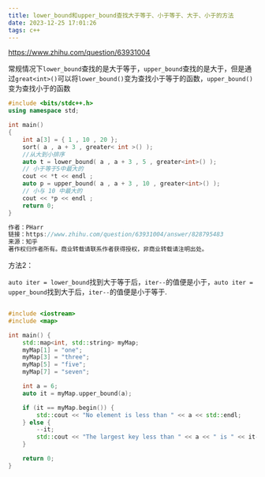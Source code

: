 ```yaml
---
title: lower_bound和upper_bound查找大于等于、小于等于、大于、小于的方法
date: 2023-12-25 17:01:26
tags: c++
---
```


https://www.zhihu.com/question/63931004

常规情况下`lower_bound`查找的是大于等于，`upper_bound`查找的是大于，但是通过`great<int>()`可以将`lower_bound()`变为查找小于等于的函数，`upper_bound()`变为查找小于的函数
```cpp
#include <bits/stdc++.h>
using namespace std;

int main()
{
	int a[3] = { 1 , 10 , 20 };
	sort( a , a + 3 , greater< int >() );
	//从大到小排序 
	auto t = lower_bound( a , a + 3 , 5 , greater<int>() );
	// 小于等于5中最大的 
	cout << *t << endl ;
	auto p = upper_bound( a , a + 3 , 10 , greater<int>() );
	// 小与 10 中最大的
	cout << *p << endl ;
	return 0; 
}

作者：PHarr
链接：https://www.zhihu.com/question/63931004/answer/828795483
来源：知乎
著作权归作者所有。商业转载请联系作者获得授权，非商业转载请注明出处。
```

方法2：

`auto iter = lower_bound`找到大于等于后，`iter--`的值便是小于，`auto iter = upper_bound`找到大于后，`iter--`的值便是小于等于.

```cpp

#include <iostream>
#include <map>

int main() {
    std::map<int, std::string> myMap;
    myMap[1] = "one";
    myMap[3] = "three";
    myMap[5] = "five";
    myMap[7] = "seven";

    int a = 6;
    auto it = myMap.upper_bound(a);

    if (it == myMap.begin()) {
        std::cout << "No element is less than " << a << std::endl;
    } else {
        --it;
        std::cout << "The largest key less than " << a << " is " << it->first << " with value " << it->second << std::endl;
    }

    return 0;
}

```

